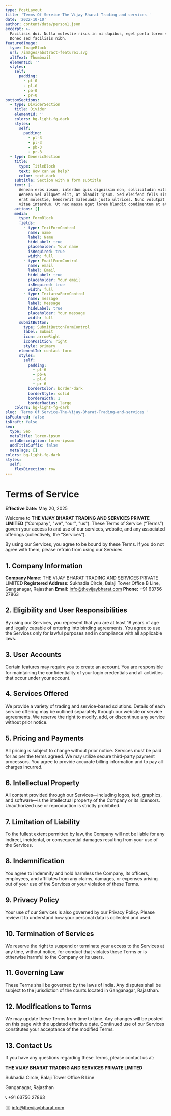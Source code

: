 ```yaml
---
type: PostLayout
title: 'Terms Of Service-The Vijay Bharat Trading and services '
date: '2022-10-10'
author: content/data/person1.json
excerpt: >-
  Facilisis dui. Nulla molestie risus in mi dapibus, eget porta lorem semper.
  Donec sed facilisis nibh.
featuredImage:
  type: ImageBlock
  url: /images/abstract-feature1.svg
  altText: Thumbnail
  elementId: ''
  styles:
    self:
      padding:
        - pt-0
        - pl-0
        - pb-0
        - pr-0
bottomSections:
  - type: DividerSection
    title: Divider
    elementId: ''
    colors: bg-light-fg-dark
    styles:
      self:
        padding:
          - pt-3
          - pl-3
          - pb-3
          - pr-3
  - type: GenericSection
    title:
      type: TitleBlock
      text: How can we help?
      color: text-dark
    subtitle: Section with a form subtitle
    text: |-
      Aenean eros ipsum, interdum quis dignissim non, sollicitudin vitae nisl.
      Aenean vel aliquet elit, at blandit ipsum. Sed eleifend felis sit amet
      erat molestie, hendrerit malesuada justo ultrices. Nunc volutpat at erat
      vitae interdum. Ut nec massa eget lorem blandit condimentum et at risus.
    actions: []
    media:
      type: FormBlock
      fields:
        - type: TextFormControl
          name: name
          label: Name
          hideLabel: true
          placeholder: Your name
          isRequired: true
          width: full
        - type: EmailFormControl
          name: email
          label: Email
          hideLabel: true
          placeholder: Your email
          isRequired: true
          width: full
        - type: TextareaFormControl
          name: message
          label: Message
          hideLabel: true
          placeholder: Your message
          width: full
      submitButton:
        type: SubmitButtonFormControl
        label: Submit
        icon: arrowRight
        iconPosition: right
        style: primary
      elementId: contact-form
      styles:
        self:
          padding:
            - pt-6
            - pb-6
            - pl-6
            - pr-6
          borderColor: border-dark
          borderStyle: solid
          borderWidth: 1
          borderRadius: large
    colors: bg-light-fg-dark
slug: 'Terms Of Service-The-Vijay-Bharat-Trading-and-services '
isFeatured: false
isDraft: false
seo:
  type: Seo
  metaTitle: lorem-ipsum
  metaDescription: lorem-ipsum
  addTitleSuffix: false
  metaTags: []
colors: bg-light-fg-dark
styles:
  self:
    flexDirection: row
---
```

# **Terms of Service**

**Effective Date:** May 20, 2025

Welcome to **THE VIJAY BHARAT TRADING AND SERVICES PRIVATE LIMITED** ("Company", "we", "our", "us"). These Terms of Service (“Terms”) govern your access to and use of our services, website, and any associated offerings (collectively, the “Services”).

By using our Services, you agree to be bound by these Terms. If you do not agree with them, please refrain from using our Services.



## 1. **Company Information**

**Company Name:** THE VIJAY BHARAT TRADING AND SERVICES PRIVATE LIMITED
**Registered Address:** Sukhadia Circle, Balaji Tower Office B Line, Ganganagar, Rajasthan
**Email:** [info@thevijaybharat.com]()
**Phone:** +91 63756 27863



## 2. **Eligibility and User Responsibilities**

By using our Services, you represent that you are at least 18 years of age and legally capable of entering into binding agreements. You agree to use the Services only for lawful purposes and in compliance with all applicable laws.



## 3. **User Accounts**

Certain features may require you to create an account. You are responsible for maintaining the confidentiality of your login credentials and all activities that occur under your account.



## 4. **Services Offered**

We provide a variety of trading and service-based solutions. Details of each service offering may be outlined separately through our website or service agreements. We reserve the right to modify, add, or discontinue any service without prior notice.



## 5. **Pricing and Payments**

All pricing is subject to change without prior notice. Services must be paid for as per the terms agreed. We may utilize secure third-party payment processors. You agree to provide accurate billing information and to pay all charges incurred.



## 6. **Intellectual Property**

All content provided through our Services—including logos, text, graphics, and software—is the intellectual property of the Company or its licensors. Unauthorized use or reproduction is strictly prohibited.



## 7. **Limitation of Liability**

To the fullest extent permitted by law, the Company will not be liable for any indirect, incidental, or consequential damages resulting from your use of the Services.



## 8. **Indemnification**

You agree to indemnify and hold harmless the Company, its officers, employees, and affiliates from any claims, damages, or expenses arising out of your use of the Services or your violation of these Terms.



## 9. **Privacy Policy**

Your use of our Services is also governed by our Privacy Policy. Please review it to understand how your personal data is collected and used.



## 10. **Termination of Services**

We reserve the right to suspend or terminate your access to the Services at any time, without notice, for conduct that violates these Terms or is otherwise harmful to the Company or its users.



## 11. **Governing Law**

These Terms shall be governed by the laws of India. Any disputes shall be subject to the jurisdiction of the courts located in Ganganagar, Rajasthan.



## 12. **Modifications to Terms**

We may update these Terms from time to time. Any changes will be posted on this page with the updated effective date. Continued use of our Services constitutes your acceptance of the modified Terms.



## 13. **Contact Us**

If you have any questions regarding these Terms, please contact us at:

**THE VIJAY BHARAT TRADING AND SERVICES PRIVATE LIMITED**

Sukhadia Circle, Balaji Tower Office B Line

Ganganagar, Rajasthan

📞 +91 63756 27863

✉️ [info@thevijaybharat.com]()
